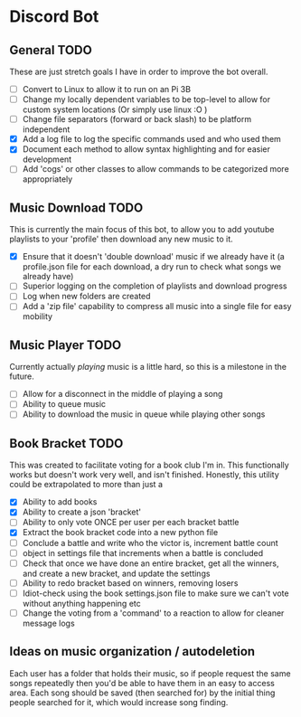 # Discord Bot

## General TODO

These are just stretch goals I have in order to improve the bot overall.

- [ ] Convert to Linux to allow it to run on an Pi 3B
- [ ] Change my locally dependent variables to be top-level to allow for custom system locations (Or simply use linux :O )
- [ ] Change file separators (forward or back slash) to be platform independent
- [x] Add a log file to log the specific commands used and who used them
- [x] Document each method to allow syntax highlighting and for easier development
- [ ] Add 'cogs' or other classes to allow commands to be categorized more appropriately

## Music Download TODO

This is currently the main focus of this bot, to allow you to add youtube playlists to your 'profile' then download any new music to it.

- [x] Ensure that it doesn't 'double download' music if we already have it (a profile.json file for each download, a dry run to check what songs we already have)
- [ ] Superior logging on the completion of playlists and download progress
- [ ] Log when new folders are created
- [ ] Add a 'zip file' capability to compress all music into a single file for easy mobility

## Music Player TODO

Currently actually _playing_ music is a little hard, so this is a milestone in the future.

- [ ] Allow for a disconnect in the middle of playing a song
- [ ] Ability to queue music
- [ ] Ability to download the music in queue while playing other songs

## Book Bracket TODO

This was created to facilitate voting for a book club I'm in. This functionally works but doesn't work very well, and isn't finished.
Honestly, this utility could be extrapolated to more than just a 

- [x] Ability to add books
- [x] Ability to create a json 'bracket'
- [ ] Ability to only vote ONCE per user per each bracket battle
- [x] Extract the book bracket code into a new python file
- [ ] Conclude a battle and write who the victor is, increment battle count
- [ ] object in settings file that increments when a battle is concluded
- [ ] Check that once we have done an entire bracket, get all the winners, and create a new bracket, and update the settings
- [ ] Ability to redo bracket based on winners, removing losers
- [ ] Idiot-check using the book settings.json file to make sure we can't vote without anything happening etc
- [ ] Change the voting from a 'command' to a reaction to allow for cleaner message logs

## Ideas on music organization / autodeletion

Each user has a folder that holds their music, so if people request the same songs repeatedly then you'd be able to have them in an easy to access area.
Each song should be saved (then searched for) by the initial thing people searched for it, which would increase song finding.
